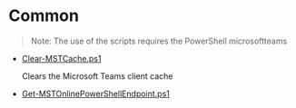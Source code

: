 # Common

> Note: The use of the scripts requires the PowerShell microsoftteams

+ [Clear-MSTCache.ps1](./Clear-MSTCache.ps1)

  Clears the Microsoft Teams client cache

+ [Get-MSTOnlinePowerShellEndpoint.ps1](./Get-MSTOnlinePowerShellEndpoint.ps1)
